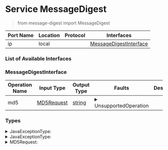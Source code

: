 # Service MessageDigest

> from message-digest import MessageDigest

| Port Name | Location | Protocol | Interfaces |
| --- | --- | --- | --- |
| ip | local | | <a href='#MessageDigestInterface'>MessageDigestInterface</a> |

### List of Available Interfaces

### MessageDigestInterface

| Operation Name | Input Type | Output Type | Faults | Description |
| --- | --- | --- | --- | --- |
| md5 | <a href="#MD5Request">MD5Request</a> | <a href='#string'>string</a> | <details><summary>UnsupportedOperation</summary><a href='#0#JavaExceptionType'>0#JavaExceptionType</a>)</details> |  |


### Types

<details>
<summary><span id="JavaExceptionType">JavaExceptionType: 
</span>
</summary>

##### Type Declaration
<pre>
string &#123;
&nbsp;&nbsp;stackTrace[1,1]: string // 
&#125;
</pre>
</details>
<details>
<summary><span id="JavaExceptionType">JavaExceptionType: 
</span>
</summary>

##### Type Declaration
<pre>
<a href='#JavaExceptionType'>JavaExceptionType</a>
</pre>
</details>
<details>
<summary><span id="MD5Request">MD5Request: 
</span>
</summary>

##### Type Declaration
<pre>
string &#123;
&nbsp;&nbsp;radix[0,1]: int // 
&#125;
|raw &#123;
&nbsp;&nbsp;radix[0,1]: int // 
&#125;

</pre>
</details>
